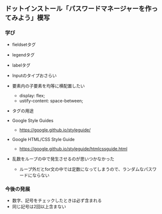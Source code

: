 ## ドットインストール「パスワードマネージャーを作ってみよう」模写

### 学び
- fieldsetタグ
- legendタグ
- labelタグ
- Inputのタイプおさらい
- 要素内の子要素を均等に横配置したい
  - display: flex;
  - ustify-content: space-between;
- <span>タグの用途
- Google Style Guides
  - https://google.github.io/styleguide/
- Google HTML/CSS Style Guide
  - https://google.github.io/styleguide/htmlcssguide.html

- 乱数をループの中で発生させるのが思いつかなかった
    - ループ外だとfor文の中では定数になってしまうので、ランダムなパスワードにならない

### 今後の発展
- 数字、記号をチェックしたときは必ず含まれる
- 同じ記号は2回以上含まない
